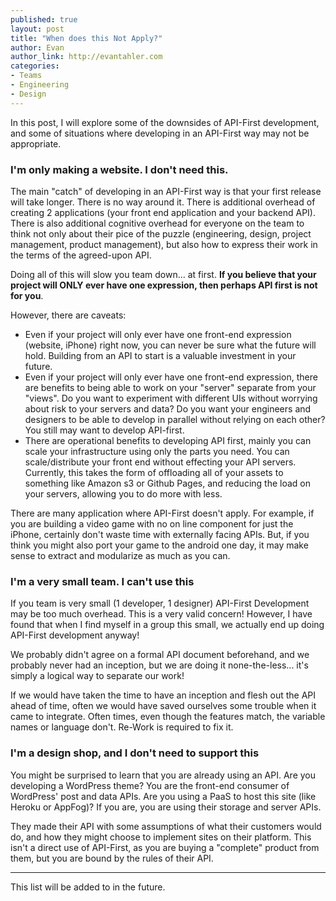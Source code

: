 ```yaml
---
published: true
layout: post
title: "When does this Not Apply?"
author: Evan
author_link: http://evantahler.com
categories:
- Teams
- Engineering
- Design
---
```


In this post, I will explore some of the downsides of API-First development, and some of situations where developing in an API-First way may not be appropriate.

### I'm only making a website.  I don't need this.

The main "catch" of developing in an API-First way is that your first release will take longer.  There is no way around it.  There is additional overhead of creating 2 applications (your front end application and your backend API).  There is also additional cognitive overhead for everyone on the team to think not only about their pice of the puzzle (engineering, design, project management, product management), but also how to express their work in the terms of the agreed-upon API.

Doing all of this will slow you team down... at first.  **If you believe that your project will ONLY ever have one expression, then perhaps API first is not for you**.  

However, there are caveats: 

- Even if your project will only ever have one front-end expression (website, iPhone) right now, you can never be sure what the future will hold.  Building from an API to start is a valuable investment in your future.
- Even if your project will only ever have one front-end expression, there are benefits to being able to work on your "server" separate from your "views".  Do you want to experiment with different UIs without worrying about risk to your servers and data?  Do you want your engineers and designers to be able to develop in parallel without relying on each other?  You still may want to develop API-first.
- There are operational benefits to developing API first, mainly you can scale your infrastructure using only the parts you need.  You can scale/distribute your front end without effecting your API servers.  Currently, this takes the form of offloading all of your assets to something like Amazon s3 or Github Pages, and reducing the load on your servers, allowing you to do more with less.

There are many application where API-First doesn't apply.  For example, if you are building a video game with no on line component for just the iPhone, certainly don't waste time with externally facing APIs.  But, if you think you might also port your game to the android one day, it may make sense to extract and modularize as much as you can.

### I'm a very small team.  I can't use this

If you team is very small (1 developer, 1 designer) API-First Development may be too much overhead.  This is a very valid concern!  However, I have found that when I find myself in a group this small, we actually end up doing API-First development anyway! 

We probably didn't agree on a formal API document beforehand, and we probably never had an inception, but we are doing it none-the-less... it's simply a logical way to separate our work!  

If we would have taken the time to have an inception and flesh out the API ahead of time, often we would have saved ourselves some trouble when it came to integrate.  Often times, even though the features match, the variable names or language don't.  Re-Work is required to fix it.

### I'm a design shop, and I don't need to support this

You might be surprised to learn that you are already using an API.  Are you developing a WordPress theme?  You are the front-end consumer of WordPress' post and data APIs.  Are you using a PaaS to host this site (like Heroku or AppFog)?  If you are, you are using their storage and server APIs.

They made their API with some assumptions of what their customers would do, and how they might choose to implement sites on their platform.  This isn't a direct use of API-First, as you are buying a "complete" product from them, but you are bound by the rules of their API.

---

This list will be added to in the future.
